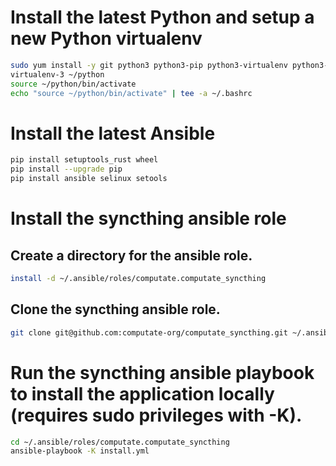 # Install the latest Python and setup a new Python virtualenv

```bash
sudo yum install -y git python3 python3-pip python3-virtualenv python3-libselinux python3-libsemanage python3-policycoreutils
virtualenv-3 ~/python
source ~/python/bin/activate
echo "source ~/python/bin/activate" | tee -a ~/.bashrc
```

# Install the latest Ansible

```bash
pip install setuptools_rust wheel
pip install --upgrade pip
pip install ansible selinux setools
```

# Install the syncthing ansible role

## Create a directory for the ansible role. 

```bash
install -d ~/.ansible/roles/computate.computate_syncthing
```

## Clone the syncthing ansible role. 

```bash
git clone git@github.com:computate-org/computate_syncthing.git ~/.ansible/roles/computate.computate_syncthing
```

# Run the syncthing ansible playbook to install the application locally (requires sudo privileges with -K). 

```bash
cd ~/.ansible/roles/computate.computate_syncthing
ansible-playbook -K install.yml
```



